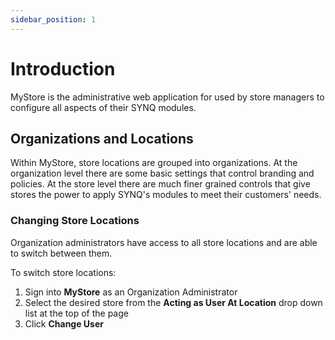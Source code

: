 ```yaml
---
sidebar_position: 1
---
```


# Introduction
MyStore is the administrative web application for used by store managers to configure all aspects of their SYNQ modules.

## Organizations and Locations
Within MyStore, store locations are grouped into organizations. At the organization level there are some basic settings that control branding and policies.
At the store level there are much finer grained controls that give stores the power to apply SYNQ's modules to meet their customers' needs.

### Changing Store Locations
Organization administrators have access to all store locations and are able to switch between them.

To switch store locations:
1. Sign into __MyStore__ as an Organization Administrator
2. Select the desired store from the __Acting as User At Location__ drop down list at the top of the page
3. Click __Change User__